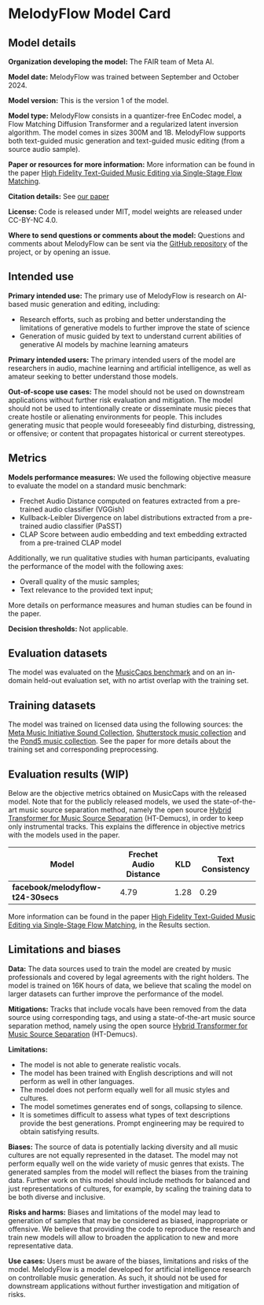 # MelodyFlow Model Card

## Model details

**Organization developing the model:** The FAIR team of Meta AI.

**Model date:** MelodyFlow was trained between September and October 2024.

**Model version:** This is the version 1 of the model.

**Model type:** MelodyFlow consists in a quantizer-free EnCodec model, a Flow Matching Diffusion Transformer and a regularized latent inversion algorithm. The model comes in sizes 300M and 1B. MelodyFlow supports both text-guided music generation and text-guided music editing (from a source audio sample). 
 
**Paper or resources for more information:** More information can be found in the paper [High Fidelity Text-Guided Music Editing via Single-Stage Flow Matching][arxiv].

**Citation details:** See [our paper][arxiv]

**License:** Code is released under MIT, model weights are released under CC-BY-NC 4.0.

**Where to send questions or comments about the model:** Questions and comments about MelodyFlow can be sent via the [GitHub repository](https://github.com/facebookresearch/audiocraft) of the project, or by opening an issue.

## Intended use
**Primary intended use:** The primary use of MelodyFlow is research on AI-based music generation and editing, including:

- Research efforts, such as probing and better understanding the limitations of generative models to further improve the state of science
- Generation of music guided by text to understand current abilities of generative AI models by machine learning amateurs

**Primary intended users:** The primary intended users of the model are researchers in audio, machine learning and artificial intelligence, as well as amateur seeking to better understand those models.

**Out-of-scope use cases:** The model should not be used on downstream applications without further risk evaluation and mitigation. The model should not be used to intentionally create or disseminate music pieces that create hostile or alienating environments for people. This includes generating music that people would foreseeably find disturbing, distressing, or offensive; or content that propagates historical or current stereotypes.

## Metrics

**Models performance measures:** We used the following objective measure to evaluate the model on a standard music benchmark:

- Frechet Audio Distance computed on features extracted from a pre-trained audio classifier (VGGish)
- Kullback-Leibler Divergence on label distributions extracted from a pre-trained audio classifier (PaSST)
- CLAP Score between audio embedding and text embedding extracted from a pre-trained CLAP model

Additionally, we run qualitative studies with human participants, evaluating the performance of the model with the following axes:

- Overall quality of the music samples;
- Text relevance to the provided text input;

More details on performance measures and human studies can be found in the paper.

**Decision thresholds:** Not applicable.

## Evaluation datasets

The model was evaluated on the [MusicCaps benchmark](https://www.kaggle.com/datasets/googleai/musiccaps) and on an in-domain held-out evaluation set, with no artist overlap with the training set.

## Training datasets

The model was trained on licensed data using the following sources: the [Meta Music Initiative Sound Collection](https://www.fb.com/sound),  [Shutterstock music collection](https://www.shutterstock.com/music) and the [Pond5 music collection](https://www.pond5.com/). See the paper for more details about the training set and corresponding preprocessing.

## Evaluation results (WIP)

Below are the objective metrics obtained on MusicCaps with the released model. Note that for the publicly released models, we used the state-of-the-art music source separation method, namely the open source [Hybrid Transformer for Music Source Separation](https://github.com/facebookresearch/demucs) (HT-Demucs), in order to keep only instrumental tracks. This explains the difference in objective metrics with the models used in the paper.

| Model | Frechet Audio Distance | KLD | Text Consistency |
|---|---|---|---|
| **facebook/melodyflow-t24-30secs** | 4.79 | 1.28 | 0.29 |

More information can be found in the paper  [High Fidelity Text-Guided Music Editing via Single-Stage Flow Matching][arxiv], in the Results section.

## Limitations and biases

**Data:** The data sources used to train the model are created by music professionals and covered by legal agreements with the right holders. The model is trained on 16K hours of data, we believe that scaling the model on larger datasets can further improve the performance of the model.

**Mitigations:** Tracks that include vocals have been removed from the data source using corresponding tags, and using a state-of-the-art music source separation method, namely using the open source [Hybrid Transformer for Music Source Separation](https://github.com/facebookresearch/demucs) (HT-Demucs).

**Limitations:**

- The model is not able to generate realistic vocals.
- The model has been trained with English descriptions and will not perform as well in other languages.
- The model does not perform equally well for all music styles and cultures.
- The model sometimes generates end of songs, collapsing to silence.
- It is sometimes difficult to assess what types of text descriptions provide the best generations. Prompt engineering may be required to obtain satisfying results.

**Biases:** The source of data is potentially lacking diversity and all music cultures are not equally represented in the dataset. The model may not perform equally well on the wide variety of music genres that exists. The generated samples from the model will reflect the biases from the training data. Further work on this model should include methods for balanced and just representations of cultures, for example, by scaling the training data to be both diverse and inclusive.

**Risks and harms:** Biases and limitations of the model may lead to generation of samples that may be considered as biased, inappropriate or offensive. We believe that providing the code to reproduce the research and train new models will allow to broaden the application to new and more representative data.

**Use cases:** Users must be aware of the biases, limitations and risks of the model. MelodyFlow is a model developed for artificial intelligence research on controllable music generation. As such, it should not be used for downstream applications without further investigation and mitigation of risks.

[arxiv]: https://arxiv.org/pdf/2407.03648
